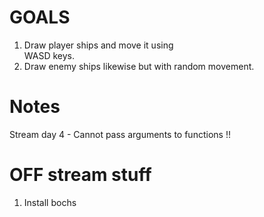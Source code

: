 # GOALS
1. Draw player ships and move it using  
WASD keys.
2. Draw enemy ships likewise but
with random 
movement.

# Notes

Stream day 4 - Cannot pass 
arguments to functions !!


# OFF stream stuff
1. Install bochs
